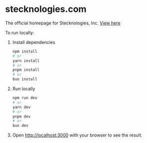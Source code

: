 # stecknologies.com

The official homepage for Stecknologies, Inc. [View here](https://stecknologies.com)

To run locally:
1) Install dependencies
    ```bash
    npm install
    # or
    yarn install
    # or
    pnpm install
    # or
    bun install
    ```

2) Run locally
    ```bash
    npm run dev
    # or
    yarn dev
    # or
    pnpm dev
    # or
    bun dev
    ```

3) Open [http://localhost:3000](http://localhost:3000) with your browser to see the result.